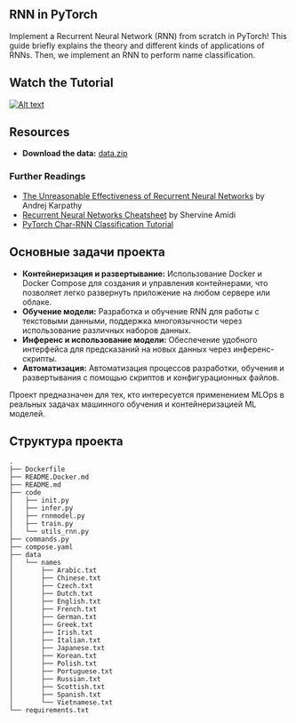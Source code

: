 ## RNN in PyTorch

Implement a Recurrent Neural Network (RNN) from scratch in PyTorch! This guide briefly explains the theory and different kinds of applications of RNNs. Then, we implement an RNN to perform name classification.

## Watch the Tutorial

[![Alt text](https://img.youtube.com/vi/WEV61GmmPrk/hqdefault.jpg)](https://youtu.be/WEV61GmmPrk)

## Resources

- **Download the data:** [data.zip](https://download.pytorch.org/tutorial/data.zip)

### Further Readings

- [The Unreasonable Effectiveness of Recurrent Neural Networks](https://karpathy.github.io/2015/05/21/rnn-effectiveness/) by Andrej Karpathy
- [Recurrent Neural Networks Cheatsheet](https://stanford.edu/~shervine/teaching/cs-230/cheatsheet-recurrent-neural-networks#architecture) by Shervine Amidi
- [PyTorch Char-RNN Classification Tutorial](https://pytorch.org/tutorials/intermediate/char_rnn_classification_tutorial.html)

## Основные задачи проекта

- **Контейнеризация и развертывание:** Использование Docker и Docker Compose для создания и управления контейнерами, что позволяет легко развернуть приложение на любом сервере или облаке.
- **Обучение модели:** Разработка и обучение RNN для работы с текстовыми данными, поддержка многоязычности через использование различных наборов данных.
- **Инференс и использование модели:** Обеспечение удобного интерфейса для предсказаний на новых данных через инференс-скрипты.
- **Автоматизация:** Автоматизация процессов разработки, обучения и развертывания с помощью скриптов и конфигурационных файлов.

Проект предназначен для тех, кто интересуется применением MLOps в реальных задачах машинного обучения и контейнеризацией ML моделей.

## Структура проекта

```plaintext
.
├── Dockerfile
├── README.Docker.md
├── README.md
├── code
│   ├── init.py
│   ├── infer.py
│   ├── rnnmodel.py
│   ├── train.py
│   └── utils_rnn.py
├── commands.py
├── compose.yaml
├── data
│   └── names
│       ├── Arabic.txt
│       ├── Chinese.txt
│       ├── Czech.txt
│       ├── Dutch.txt
│       ├── English.txt
│       ├── French.txt
│       ├── German.txt
│       ├── Greek.txt
│       ├── Irish.txt
│       ├── Italian.txt
│       ├── Japanese.txt
│       ├── Korean.txt
│       ├── Polish.txt
│       ├── Portuguese.txt
│       ├── Russian.txt
│       ├── Scottish.txt
│       ├── Spanish.txt
│       └── Vietnamese.txt
└── requirements.txt

  
